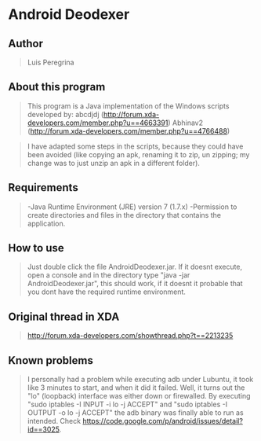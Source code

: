 # Android Deodexer #
## Author ##
> Luis Peregrina

## About this program ##
> This program is a Java implementation of the Windows scripts developed by:
> abcdjdj (http://forum.xda-developers.com/member.php?u==4663391)
> Abhinav2 (http://forum.xda-developers.com/member.php?u==4766488)

> I have adapted some steps in the scripts, because they could have been avoided (like copying an apk, renaming it to zip, un zipping; my change was to just unzip an apk in a different folder).

## Requirements ##
> -Java Runtime Environment (JRE) version 7 (1.7.x)
> -Permission to create directories and files in the directory that contains the application.


## How to use ##
> Just double click the file AndroidDeodexer.jar. If it doesnt execute, open a console and in the directory type "java -jar AndroidDeodexer.jar", this should work, if it doesnt it probable that you dont have the required runtime environment.

## Original thread in XDA ##
> http://forum.xda-developers.com/showthread.php?t==2213235

## Known problems ##
> I personally had a problem while executing adb under Lubuntu, it took like 3 minutes to start, and when it did it failed. Well, it turns out the "lo" (loopback) interface was either down or firewalled. By executing "sudo iptables -I INPUT -i lo -j ACCEPT" and "sudo iptables -I OUTPUT -o lo -j ACCEPT" the adb binary was finally able to run as intended. Check https://code.google.com/p/android/issues/detail?id==3025.